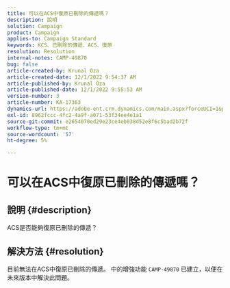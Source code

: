 ```yaml
---
title: 可以在ACS中復原已刪除的傳遞嗎？
description: 說明
solution: Campaign
product: Campaign
applies-to: Campaign Standard
keywords: KCS、已刪除的傳遞、ACS、復原
resolution: Resolution
internal-notes: CAMP-49870
bug: false
article-created-by: Krunal Oza
article-created-date: 12/1/2022 9:54:37 AM
article-published-by: Krunal Oza
article-published-date: 12/1/2022 9:55:53 AM
version-number: 3
article-number: KA-17363
dynamics-url: https://adobe-ent.crm.dynamics.com/main.aspx?forceUCI=1&pagetype=entityrecord&etn=knowledgearticle&id=2f0d6c27-5e71-ed11-9561-6045bd006a22
exl-id: 8962fccc-4fc2-4a9f-a071-53f34ee4e1a1
source-git-commit: e2654070ed29e23ce4eb038d52e8f6c5bad2b72f
workflow-type: tm+mt
source-wordcount: '57'
ht-degree: 5%

---
```


# 可以在ACS中復原已刪除的傳遞嗎？

## 說明 {#description}


ACS是否能夠復原已刪除的傳遞？


## 解決方法 {#resolution}


目前無法在ACS中復原已刪除的傳遞。 中的增強功能 `CAMP-49870` 已建立，以便在未來版本中解決此問題。
